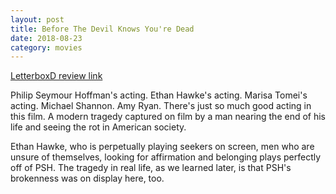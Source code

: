 ```yaml
---
layout: post
title: Before The Devil Knows You're Dead
date: 2018-08-23
category: movies
---
```

 
[LetterboxD review link](https://letterboxd.com/samarthbhaskar/film/before-the-devil-knows-youre-dead/)

Philip Seymour Hoffman's acting. Ethan Hawke's acting. Marisa Tomei's acting. Michael Shannon. Amy Ryan. There's just so much good acting in this film. A modern tragedy captured on film by a man nearing the end of his life and seeing the rot in American society.

Ethan Hawke, who is perpetually playing seekers on screen, men who are unsure of themselves, looking for affirmation and belonging plays perfectly off of PSH. The tragedy in real life, as we learned later, is that PSH's brokenness was on display here, too. 